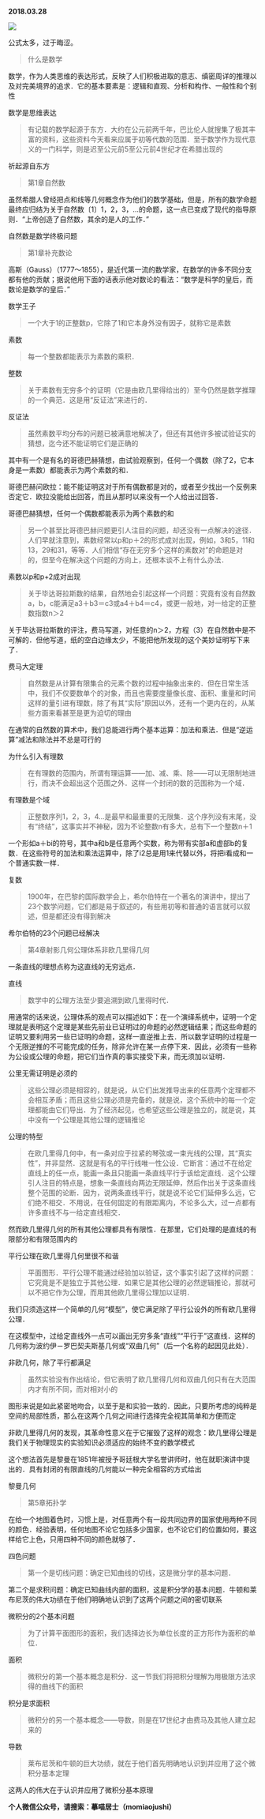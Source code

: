 
          
            
**2018.03.28**



![](img/51001-fbdbb3f8a9f808cc.jpg)




公式太多，过于晦涩。
>什么是数学

数学，作为人类思维的表达形式，反映了人们积极进取的意志、缜密周详的推理以及对完美境界的追求．它的基本要素是：逻辑和直观、分析和构作、一般性和个别性



数学是思维表达
>有记载的数学起源于东方．大约在公元前两千年，巴比伦人就搜集了极其丰富的资料，这些资料今天看来应属于初等代数的范围．至于数学作为现代意义的一门科学，则是迟至公元前5至公元前4世纪才在希腊出现的



祈起源自东方
>第1章自然数

虽然希腊人曾经把点和线等几何概念作为他们的数学基础，但是，所有的数学命题最终应归结为关于自然数〔1〕1，2，3，…的命题，这一点已变成了现代的指导原则．“上帝创造了自然数，其余的是人的工作．”



自然数是数学终极问题
>第1章补充数论

高斯（Gauss）（1777～1855），是近代第一流的数学家，在数学的许多不同分支都有他的贡献；据说他用下面的话表示他对数论的看法：“数学是科学的皇后，而数论是数学的皇后．”



数学王子
>一个大于1的正整数p，它除了1和它本身外没有因子，就称它是素数



素数
>每一个整数都能表示为素数的乘积．



整数
>关于素数有无穷多个的证明（它是由欧几里得给出的）至今仍然是数学推理的一个典范．这是用“反证法”来进行的．



反证法
>虽然素数平均分布的问题已被满意地解决了，但还有其他许多被试验证实的猜想，迄今还不能证明它们是正确的

其中有一个是有名的哥德巴赫猜想，由试验观察到，任何一个偶数（除了2，它本身是一素数）都能表示为两个素数的和．

哥德巴赫问欧拉：能不能证明这对于所有偶数都是对的，或者至少找出一个反例来否定它．欧拉没能给出回答，而且从那时以来没有一个人给出过回答．



哥德巴赫猜想，任何一个偶数都能表示为两个素数的和
>另一个甚至比哥德巴赫问题更引人注目的问题，却还没有一点解决的途径．人们早就注意到，素数经常以p和p＋2的形式成对出现，例如，3和5，11和13，29和31，等等．人们相信“存在无穷多个这样的素数对”的命题是对的，但至今在解决这个问题的方向上，还根本谈不上有什么办法．



素数以p和p+2成对出现
>关于毕达哥拉斯数的结果，自然地会引起这样一个问题：究竟有没有自然数a，b，c能满足a3＋b3＝c3或a4＋b4＝c4，或更一般地，对一给定的正整数指数n＞2

关于毕达哥拉斯数的评注，费马写道，对任意的n＞2，方程（3）在自然数中是不可解的．但他写道，纸的空白边缘太少，不能把他所发现的这个美妙证明写下来了．



费马大定理
>自然数是从计算有限集合的元素个数的过程中抽象出来的．但在日常生活中，我们不仅要数单个的对象，而且也需要度量像长度、面积、重量和时间这样的量引进有理数，除了有其“实际”原因以外，还有一个更内在的，从某些方面来看甚至是更为迫切的理由

在通常的自然数的算术中，我们总能进行两个基本运算：加法和乘法．但是“逆运算”减法和除法并不总是可行的



为什么引入有理数
>在有理数的范围内，所谓有理运算——加、减、乘、除——可以无限制地进行，而决不会超出这个范围之外．这样一个封闭的数的范围称为一个域．



有理数是个域
>正整数序列1，2，3，4…是最早和最重要的无限集．这个序列没有末尾，没有“终结”，这事实并不神秘，因为不论整数n有多大，总有下一个整数n＋1

一个形如a＋bi的符号，其中a和b是任意两个实数，称为带有实部a和虚部b的复数．在这些符号的加法和乘法运算中，除了i2总是用1来代替以外，将把i看成和一个普通实数一样．



复数
>1900年，在巴黎的国际数学会上，希尔伯特在一个著名的演讲中，提出了23个数学问题，它们都是易于叙述的，有些用初等和普通的语言就可以叙述，但是都还没有得到解决



希尔伯特的23个问题已经解决
>第4章射影几何公理体系非欧几里得几何

一条直线的理想点称为这直线的无穷远点．



直线
>数学中的公理方法至少要追溯到欧几里得时代．

用通常的话来说，公理体系的观点可以描述如下：在一个演绎系统中，证明一个定理就是表明这个定理是某些先前业已证明过的命题的必然逻辑结果；而这些命题的证明又要利用另一些已证明的命题，这样一直逆推上去．所以数学证明的过程是一个无限逆推的不可能完成的任务，除非允许在某一点停下来．因此，必须有一些称为公设或公理的命题，把它们当作真的事实接受下来，而无须加以证明．



公里无需证明是必须的
>这些公理必须是相容的，就是说，从它们出发推导出来的任意两个定理都不会相互矛盾；而且这些公理必须是完备的，就是说，这个系统中的每一个定理都能由它们导出．为了经济起见，也希望这些公理是独立的，就是说，其中没有一个公理是其他公理的逻辑推论



公理的特型
>在欧几里得几何中，有一条对应于拉紧的琴弦或一束光线的公理，其“真实性”，并非显然．这就是有名的平行线唯一性公设．它断言：通过不在给定直线上的任一点，能画一条且只能画一条直线平行于该给定直线．这个公理引人注目的特点是，想象一条直线向两边无限延伸，然后作出关于这条直线整个范围的论断．因为，说两条直线平行，就是说不论它们延伸多么远，它们绝不相交．不用说，在任何固定的有限距离内，不论多么大，过一点都有许多直线不与一给定直线相交．

然而欧几里得几何的所有其他公理都具有有限性．在那里，它们处理的是直线的有限部分和有限范围内的



平行公理在欧几里得几何里很不和谐
>平面图形．平行公理不能通过经验加以验证，这个事实引起了这样的问题：它究竟是不是独立于其他公理．如果它是其他公理的必然逻辑推论，那就可以不把它作为公理，而用其他欧几里得公理加以证明．

我们只须造这样一个简单的几何“模型”，使它满足除了平行公设外的所有欧几里得公理．

在这模型中，过给定直线外一点可以画出无穷多条“直线”“平行于”这直线．这样的几何称为波约伊－罗巴契夫斯基几何或“双曲几何”（后一个名称的起因见此处）．



非欧几何，除了平行都满足
>虽然实验没有作出结论，但它表明了欧几里得几何和双曲几何只有在大范围内才有所不同，而对相对小的

图形来说是如此紧密地吻合，以至于是和实验一致的．因此，只要所考虑的纯粹是空间的局部性质，那么在这两个几何之间进行选择完全视其简单和方便而定

非欧几里得几何的发现，其革命性意义在于它摧毁了这样的观念：欧几里得公理是我们关于物理现实的实验知识必须适应的始终不变的数学模式

这个想法首先是黎曼在1851年被授予哥廷根大学名誉讲师时，他在就职演讲中提出的．具有封闭的有限直线的几何能以一种完全相容的方式给出



黎曼几何
>第5章拓扑学

在给一个地图着色时，习惯上是，对任意两个有一段共同边界的国家使用两种不同的颜色．经验表明，任何地图不论它包括多少国家，也不论它们的位置如何，要这样给它上色，只用四种不同的颜色就够了．



四色问题
>第一个是切线问题：确定已知曲线的切线，这是微分学的基本问题．

第二个是求积问题：确定已知曲线内部的面积，这是积分学的基本问题．牛顿和莱布尼茨的伟大功绩在于他们明确地认识到了这两个问题之间的密切联系



微积分的2个基本问题
>为了计算平面图形的面积，我们选择边长为单位长度的正方形作为面积的单位．



面积
>微积分的第一个基本概念是积分．这一节我们将把积分理解为用极限方法求得的曲线下的面积



积分是求面积
>微积分的另一个基本概念——导数，则是在17世纪才由费马及其他人建立起来的



导数
>莱布尼茨和牛顿的巨大功绩，就在于他们首先明确地认识到并应用了这个微积分基本定理



这两人的伟大在于认识并应用了微积分基本原理


**个人微信公众号，请搜索：摹喵居士（momiaojushi）**

          
        